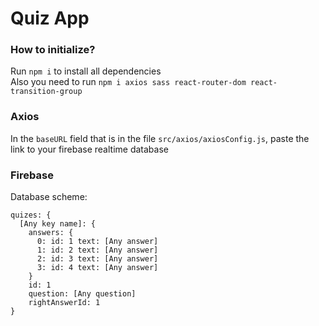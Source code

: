 # Quiz App

### How to initialize?

Run `npm i` to install all dependencies <br>
Also you need to run `npm i axios sass react-router-dom react-transition-group`

### Axios

In the `baseURL` field that is in the file `src/axios/axiosConfig.js`, paste the link to your firebase realtime database

### Firebase

Database scheme: 
```
quizes: {
  [Any key name]: {
    answers: {
      0: id: 1 text: [Any answer]
      1: id: 2 text: [Any answer]
      2: id: 3 text: [Any answer]
      3: id: 4 text: [Any answer]
    }
    id: 1
    question: [Any question]
    rightAnswerId: 1
}
```
